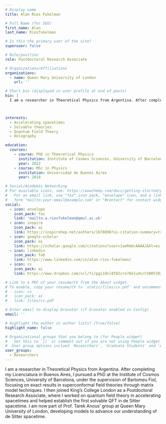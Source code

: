 ```yaml
---
# Display name
title: Alan Rios Fukelman

# Full Name (for SEO)
first_name: Alan
last_name: Riosfukelman

# Is this the primary user of the site?
superuser: false

# Role/position
role: Postdoctoral Research Associate

# Organizations/Affiliations
organizations:
  - name: Queen Mary University of London
    url: ''

# Short bio (displayed in user profile at end of posts)
bio: |
  I am a researcher in Theoretical Physics from Argentina. After completing my Licenciatura in Buenos Aires, I pursued a PhD at the Institute of Cosmos Sciences, University of Barcelona, under the supervision of Bartomeu Fiol, focusing on exact results in superconformal field theories through matrix model techniques. I then joined King’s College London as a Postdoctoral Research Associate, where I worked on quantum field theory in accelerating spacetimes and helped establish the first solvable QFT in de Sitter spacetime. I am now part of Prof. Tarek Anous’ group at Queen Mary University of London, developing models to advance our understanding of de Sitter spacetime.



interests:
  - Accelerating spacetimes
  - Solvable theories
  - Quantum Field Theory
  - Holography

education:
  courses:
    - course: PhD in Theoretical Physics
      institution: Institute of Cosmos Sciences, University of Barcelona
      year: 2022
    - course: MSc in Physics
      institution: Universidad de Buenos Aires
      year: 2018

# Social/Academic Networking
# For available icons, see: https://wowchemy.com/docs/getting-started/page-builder/#icons
#   For an email link, use "fas" icon pack, "envelope" icon, and a link in the
#   form "mailto:your-email@example.com" or "#contact" for contact widget.
social:
  - icon: envelope
    icon_pack: fas
    link: 'mailto:a.riosfukelman@qmul.ac.uk'
  - icon: inspire
    icon_pack: ai
    link: https://inspirehep.net/authors/1670890?ui-citation-summary=true
  - icon: google-scholar
    icon_pack: ai
    link: https://scholar.google.com/citations?user=1aeRmUcAAAAJ&hl=es
  - icon: linkedin
    icon_pack: fab
    link: https://www.linkedin.com/in/alan-rios-fukelman/
  - icon: cv
    icon_pack: ai
    link: https://www.dropbox.com/scl/fi/pgi18nl8f82zro76k1udn/CVARF2025.pdf?rlkey=lzrtgbm906j4yzi6mhza0hapg&st=mjdn57j9&dl=0

# Link to a PDF of your resume/CV from the About widget.
# To enable, copy your resume/CV to `static/files/cv.pdf` and uncomment the lines below.
# - icon: cv
#   icon_pack: ai
#   link: files/cv.pdf

# Enter email to display Gravatar (if Gravatar enabled in Config)
email: ''

# Highlight the author in author lists? (true/false)
highlight_name: false

# Organizational groups that you belong to (for People widget)
#   Set this to `[]` or comment out if you are not using People widget.
#  User group options inclued  Researchers', 'Graduate Students' and 'Alumni'
user_groups:
  - Researchers 
---
```

I am a researcher in Theoretical Physics from Argentina. After completing my Licenciatura in Buenos Aires, I pursued a PhD at the Institute of Cosmos Sciences, University of Barcelona, under the supervision of Bartomeu Fiol, focusing on exact results in superconformal field theories through matrix model techniques. I then joined King’s College London as a Postdoctoral Research Associate, where I worked on quantum field theory in accelerating spacetimes and helped establish the first solvable QFT in de Sitter spacetime. I am now part of Prof. Tarek Anous’ group at Queen Mary University of London, developing models to advance our understanding of de Sitter spacetime.
 
